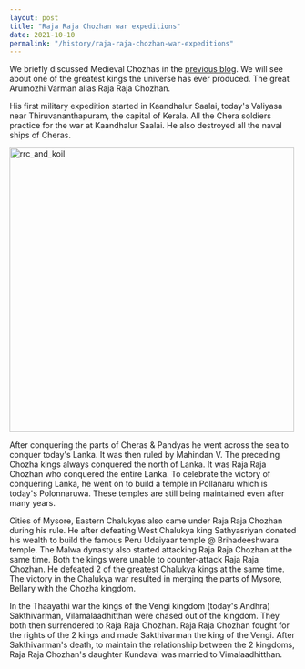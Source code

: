 ```yaml
---
layout: post
title: "Raja Raja Chozhan war expeditions"
date: 2021-10-10
permalink: "/history/raja-raja-chozhan-war-expeditions"
---
```


We briefly discussed Medieval Chozhas in the [previous blog](/history/chozha-dynasty). We will see about one of the greatest kings the universe has ever produced. The great Arumozhi Varman alias Raja Raja Chozhan.

His first military expedition started in Kaandhalur Saalai, today's Valiyasa near Thiruvananthapuram, the capital of Kerala. All the Chera soldiers practice for the war at Kaandhalur Saalai. He also destroyed all the naval ships of Cheras.

<!--more-->

<img src="{{ site.url }}/assets/rrc_and_koil.jpg" alt="rrc_and_koil" class="inline" height=500/>

After conquering the parts of Cheras & Pandyas he went across the sea to conquer today's Lanka. It was then ruled by Mahindan V. The preceding Chozha kings always conquered the north of Lanka. It was Raja Raja Chozhan who conquered the entire Lanka. To celebrate the victory of conquering Lanka, he went on to build a temple in Pollanaru which is today's Polonnaruwa. These temples are still being maintained even after many years.

Cities of Mysore, Eastern Chalukyas also came under Raja Raja Chozhan during his rule. He after defeating West Chalukya king Sathyasriyan donated his wealth to build the famous Peru Udaiyaar temple @ Brihadeeshwara temple. The Malwa dynasty also started attacking Raja Raja Chozhan at the same time. Both the kings were unable to counter-attack Raja Raja Chozhan. He defeated 2 of the greatest Chalukya kings at the same time. The victory in the Chalukya war resulted in merging the parts of Mysore, Bellary with the Chozha kingdom.

In the Thaayathi war the kings of the Vengi kingdom (today's Andhra) Sakthivarman, Vilamalaadhitthan were chased out of the kingdom. They both then surrendered to Raja Raja Chozhan. Raja Raja Chozhan fought for the rights of the 2 kings and made Sakthivarman the king of the Vengi. After Sakthivarman's death, to maintain the relationship between the 2 kingdoms, Raja Raja Chozhan's daughter Kundavai was married to  Vimalaadhitthan.
